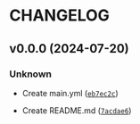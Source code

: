 # CHANGELOG

## v0.0.0 (2024-07-20)

### Unknown

* Create main.yml ([`eb7ec2c`](https://github.com/HADB/python-semantic-release-test/commit/eb7ec2cb62e947571100c637123d16179e282511))

* Create README.md ([`7acdae6`](https://github.com/HADB/python-semantic-release-test/commit/7acdae6a2ef88ed936d8eae843ab90b818708b5a))
